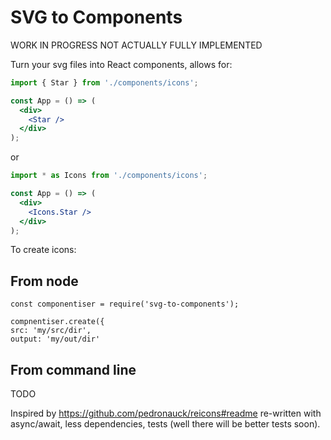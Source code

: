 # SVG to Components

WORK IN PROGRESS NOT ACTUALLY FULLY IMPLEMENTED

Turn your svg files into React components, allows for:


```jsx
import { Star } from './components/icons';

const App = () => (
  <div>
    <Star />
  </div>
);
```

or


```jsx
import * as Icons from './components/icons';

const App = () => (
  <div>
    <Icons.Star />
  </div>
);
```

To create icons:

## From node

```
const componentiser = require('svg-to-components');

compnentiser.create({
src: 'my/src/dir',
output: 'my/out/dir'
```

## From command line

TODO

Inspired by https://github.com/pedronauck/reicons#readme re-written with async/await, less dependencies, tests 
(well there will be better tests soon).
